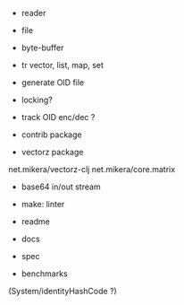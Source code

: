 
- reader
- file
- byte-buffer
- tr vector, list, map, set
- generate OID file

- locking?

- track OID enc/dec ?

- contrib package
- vectorz package

net.mikera/vectorz-clj
net.mikera/core.matrix

- base64 in/out stream

- make: linter

- readme
- docs
- spec
- benchmarks

(System/identityHashCode ?)
